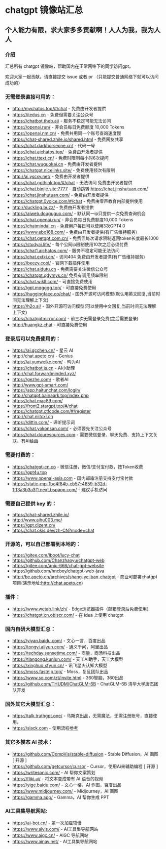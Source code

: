 # chatgpt 镜像站汇总

## 个人能力有限，求大家多多贡献啊！人人为我，我为人人

### 介绍
汇总所有 chatgpt 镜像站，帮助国内在正常网络下的同学访问gpt。

欢迎大家一起贡献，请直接提交 issue 或者 pr （只能提交普通网络下就可以访问成功的）



### 无需登录直接可用的：
- http://mychatos.top/#/chat - 免费由开发者提供
- https://itedus.cn - 免费但需要关注公众号
- https://chatbot.theb.ai/ - 服务不稳定可能无法访问
- https://openai.run/ - 非会员每日免费额度 10,000 Tokens
- https://openai.nm.cn/ - 免费共用同一个账号查询速度慢
- https://chat-shared.zhile.io/shared.html - 免费网友共享 
- https://chat.darkhorseone.cn/ - 代码一号
- https://chat.aichatos.top/ - 免费由开发者提供
- https://chat.ttext.cn/ - 免费时限制每小时6次提问
- https://chat.wuguokai.cn - 免费由开发者提供
- https://chatgpt.nicelinks.site/ - 免费使用频次有限制
- http://ai.yscxy.net/ - 免费由开发者提供
- https://chat.gpthink.top/#/chat - 无法访问 免费由开发者提供
- https://chat.binjie.site:7777 - 自动跳转 https://chat.jinshutuan.com/
- https://chat.jinshutuan.com/ - 免费由开发者提供
- https://chatgpt.0voice.com/#/chat - 免费由零声教育内部提供使用
- http://duckling.buzz/ - 免费由开发者提供
- https://aiweb.douguguo.com/ - 默认同一ip只提供一次免费查询机会
- https://chat.openai.run/ - 非会员每日免费额度10,000 Tokens
- https://chatmindai.cn - 免费用户每日可以使用3次GPT4.0
- https://www.ebo168.com/ - 免费由开发者提供(有广告维持服务)
- https://chat.getgpt.com.cn/ - 免费但每次请求限制返回token长度最长1000
- https://studyai.life/  - 每个公网ip限制使用10次之后必须付费
- https://chat1.aichatos.com/ - 服务不稳定可能无法访问
- https://chat.extkj.cn/ - 访问404  免费由开发者提供(有广告维持服务)
- https://beezy.cool/ - 官网下载插件使用
- https://chat.aidutu.cn - 免费需要关注微信公众号
- https://chatgpt.qdymys.cn/ 免费有调用频率限制
- https://chat.wikll.com/ - 可直接免费使用
- https://gpt.mqgggg.top/ - 可直接免费使用
- https://huggingface.co/chat/ - 国外开源可访问模型(默认用英文回复,当前时间无法理解上下文)
- https://h2o.ai/ - 国外开源可访问模型(可以使用中文回复,当前时间无法理解上下文)
- https://chatgptmirror.com/ - 前三次无需登录免费(之后需要登录)
- http://huangkz.chat - 可直接免费使用


### 登录后可以免费使用的：
- https://ai.gcchen.cn/ - 星云 AI
- http://chat.apeto.cn/ - Genius
- https://ai.yunweikc.com/ - 昀为AI
- https://chatbot.js.cn - AI小助理
- http://chat.forwardminded.xyz/
- https://gezhe.com/ - 歌者AI
- http://www.gpt-smart.com/
- https://app.haitunchat.com/login/
- http://chatgpt.bainaark.top/index.php
- https://chat.mac89.com/
- https://front2.stargpt.top/#/chat
- https://chatgpt.ctfcode.com/#/register
- http://chat.niitcxl.cn
- https://dittin.com/ - 谛听提示词
- https://chat.yokonsan.com/ - 必须要先关注公众号
- https://chat.douresources.com - 需要微信登录、聊天免费、支持上下文关联、有AI绘画


### 需要付费的：
- https://chatgpt-cn.co - 微信注册，微信/支付宝付款，按Token收费
- https://gpt4u.top
- https://www.openai-asia.com - 国内邮箱注册支持支付宝付款
- https://static-mp-1bc4f84b-cb57-4859-b32d-1ff3a3b3a3f1.next.bspapp.com/ - 建议手机访问


### 需要自己提供 key 的：
- https://chat-shared.zhile.io/
- http://www.aihu003.me/
- https://gpt.dizent.cn/
- https://chat.okis.dev/zh-CN?mode=chat


### 开源的，可以自己部署到本地的：
- https://gitee.com/lboot/lucy-chat
- https://github.com/Chanzhaoyu/chatgpt-web
- https://gitee.com/aniu-666/chat-gpt-website
- https://github.com/hncboy/chatgpt-web-java
- http://be.apeto.cn/archives/shang-ye-ban-chatgpt - 商业可部署chatgpt项目(演示地址:http://chat.apeto.cn)


### 插件：
- https://www.wetab.link/zh/ - Edge浏览器插件（邮箱登录后免费使用）
- https://chatgpt.cn.obiscr.com/ - 在 idea 上使用 chatgpt


### 国内自研大模型汇总：
- https://yiyan.baidu.com/ - 文心一言，百度出品
- https://tongyi.aliyun.com/ - 通义千问，阿里出品
- https://techday.sensetime.com/ - 商量，商汤科技出品
- https://tiangong.kunlun.com/ - 天工AI助手，天工大模型
- https://xinghuo.xfyun.cn/ - 讯飞星火认知大模型
- https://moss.fastnlp.top/ - Moss，复旦团队出品
- https://www.so.com/zt/invite.html - 360智脑，360出品
- https://github.com/THUDM/ChatGLM-6B - ChatGLM-6B 清华大学唐杰团队开发


### 国外其它大模型汇总：
- https://talk.truthgpt.one/ - 马斯克出品，无需魔法，无需注册账号，直接使用。
- https://slack.com - 使用流程[参考](https://mp.weixin.qq.com/s/XECDWPv3CRrHfWmoxGLTvg)


### 其它多模态 AI 技术：
- https://github.com/CompVis/stable-diffusion - Stable Diffusion，AI 画图 [ 开源 ]
- https://github.com/getcursor/cursor - Cursor，使用Ai来辅助编程 [ 开源 ]
- https://writesonic.com/ - AI 帮你文案策划
- https://fliki.ai/ - 将文本变成带有 AI 语音的视频
- https://yige.baidu.com/ - 文心一格，AI 作图，百度出品
- https://www.midjourney.com/ - Midjourney，AI 画图 
- https://gamma.app/ - Gamma，AI 帮你生成 PPT 



### AI工具集导航网站:
- https://ai-bot.cn/ - 第一次加载较慢
- https://www.aiyjs.com/ - AI工具集导航网站
- https://www.aigc.cn/ - AIGC 导航网站
- https://www.ainav.net/ - AI工具集导航网站
